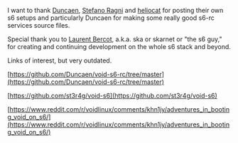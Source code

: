 I want to thank [Duncaen](https://github.com/Duncaen), [Stefano Ragni](https://github.com/st3r4g) and [heliocat](https://www.reddit.com/user/cathexis08/) for posting their own s6 setups and particularly Duncaen for making some really good s6-rc services source files.

Special thank you to [Laurent Bercot](https://skarnet.org/), a.k.a. ska or skarnet or "the s6 guy," for creating and continuing development on the whole s6 stack and beyond.

Links of interest, but very outdated.


[https://github.com/Duncaen/void-s6-rc/tree/master](https://github.com/Duncaen/void-s6-rc/tree/master)

[https://github.com/st3r4g/void-s6](https://github.com/st3r4g/void-s6)

[https://www.reddit.com/r/voidlinux/comments/khn1jy/adventures_in_booting_void_on_s6/](https://www.reddit.com/r/voidlinux/comments/khn1jy/adventures_in_booting_void_on_s6/)
